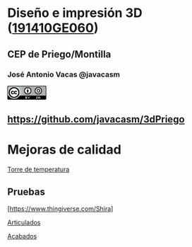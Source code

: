 # Diseño e impresión 3D ([191410GE060](http://www.juntadeandalucia.es/educacion/portals/web/cep-priego-montilla/novedades/-/contenidos/detalle/diseno-e-impresion-3d-1913fwf6mftnt))

## CEP de Priego/Montilla


### José Antonio Vacas @javacasm

![CCbySA](images/CCbySQ_88x31.png)

## https://github.com/javacasm/3dPriego


# Mejoras de calidad

[Torre de temperatura](https://www.thingiverse.com/javacasm/collections)

## Pruebas
[https://www.thingiverse.com/Shira]

[Articulados](https://www.thingiverse.com/thing:2431184)

[Acabados](https://www.thingiverse.com/thing:1458545)
